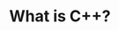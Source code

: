 ---
id: what-is-cpp
title: What is C++?
sidebar_label: What is C++?
sidebar_position: 1
tags: [c++, what is c++, introduction to c++]
description: In this tutorial, you will learn about the C++ programming language, what it is, its features, and its applications.
---
